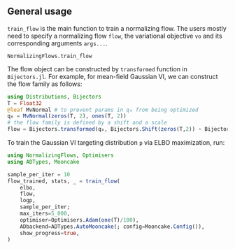 ## General usage

`train_flow` is the main function to train a normalizing flow. 
The users mostly need to specify a normalizing flow `flow`, 
the variational objective `vo` and its corresponding arguments `args...`.

```@docs
NormalizingFlows.train_flow
```

The flow object can be constructed by `transformed` function in `Bijectors.jl`.
For example, for mean-field Gaussian VI, we can construct the flow family as follows:

```julia
using Distributions, Bijectors
T = Float32
@leaf MvNormal # to prevent params in q₀ from being optimized
q₀ = MvNormal(zeros(T, 2), ones(T, 2))
# the flow family is defined by a shift and a scale 
flow = Bijectors.transformed(q₀, Bijectors.Shift(zeros(T,2)) ∘ Bijectors.Scale(ones(T, 2)))
```

To train the Gaussian VI targeting distribution `p` via ELBO maximization, run:

```julia
using NormalizingFlows, Optimisers
using ADTypes, Mooncake

sample_per_iter = 10
flow_trained, stats, _ = train_flow(
    elbo,
    flow,
    logp,
    sample_per_iter;
    max_iters=5_000,
    optimiser=Optimisers.Adam(one(T)/100),
    ADbackend=ADTypes.AutoMooncake(; config=Mooncake.Config()),
    show_progress=true,
)
```